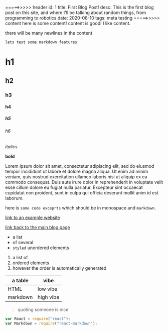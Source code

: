 =====>>>>> header
id: 1
title: First Blog Post!
desc: This is the first blog post on this site, and where I'll be talking about random things, from programming to robotics
date: 2020-08-10
tags: meta testing
=====>>>>> content
here is some content! content is good! I like content.

there will be many newlines in the content
```
lets test some markdown features
```
# h1
## h2
### h3
#### h4
##### h5
###### h6

*italics*

**bold**

Lorem ipsum dolor sit amet, consectetur adipiscing elit, sed do eiusmod tempor incididunt ut labore et dolore magna aliqua. Ut enim ad minim veniam, quis nostrud exercitation ullamco laboris nisi ut aliquip ex ea commodo consequat. Duis aute irure dolor in reprehenderit in voluptate velit esse cillum dolore eu fugiat nulla pariatur. Excepteur sint occaecat cupidatat non proident, sunt in culpa qui officia deserunt mollit anim id est laborum.

here is `some code exceprts` which should be in monospace and `markdown`.

[link to an example website](https://example.com)

[link back to the main blog page](/blog)


- a list
- of several
- `styled` unordered elements

1. a list of
1. ordered elements
1. however the order is automatically generated

| a table | vibe |
| ------- | ---- |
| HTML    | low vibe |
| markdown | high vibe |

> quoting someone
> is nice


```js
var React = require("react");
var Markdown = require("react-markdown");
```